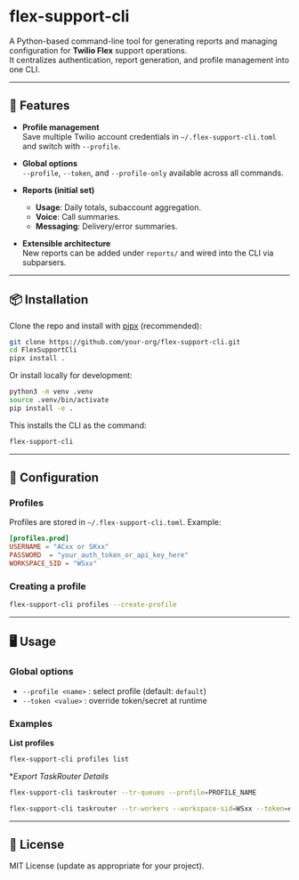 # flex-support-cli

A Python-based command-line tool for generating reports and managing configuration for **Twilio Flex** support operations.  
It centralizes authentication, report generation, and profile management into one CLI.

---

## 🚀 Features

- **Profile management**  
  Save multiple Twilio account credentials in `~/.flex-support-cli.toml` and switch with `--profile`.

- **Global options**  
  `--profile`, `--token`, and `--profile-only` available across all commands.

- **Reports (initial set)**  
  - **Usage**: Daily totals, subaccount aggregation.  
  - **Voice**: Call summaries.  
  - **Messaging**: Delivery/error summaries.  

- **Extensible architecture**  
  New reports can be added under `reports/` and wired into the CLI via subparsers.

---

## 📦 Installation

Clone the repo and install with [pipx](https://pypa.github.io/pipx/) (recommended):

```bash
git clone https://github.com/your-org/flex-support-cli.git
cd FlexSupportCli
pipx install .
```

Or install locally for development:

```bash
python3 -m venv .venv
source .venv/bin/activate
pip install -e .
```

This installs the CLI as the command:

```bash
flex-support-cli
```

---

## 🔧 Configuration

### Profiles
Profiles are stored in `~/.flex-support-cli.toml`. Example:

```toml
[profiles.prod]
USERNAME = "ACxx or SKxx"
PASSWORD  = "your_auth_token_or_api_key_here"
WORKSPACE_SID = "WSxx"
```

### Creating a profile
```bash
flex-support-cli profiles --create-profile
```

---

## 🖥️ Usage

### Global options
- `--profile <name>` : select profile (default: `default`)  
- `--token <value>`  : override token/secret at runtime  

### Examples

**List profiles**
```bash
flex-support-cli profiles list
```

**Export TaskRouter Details*
```bash
flex-support-cli taskrouter --tr-queues --profile=PROFILE_NAME
```
```bash
flex-support-cli taskrouter --tr-workers --workspace-sid=WSxx --token=eyxxx
```

---

## 📄 License

MIT License (update as appropriate for your project).
